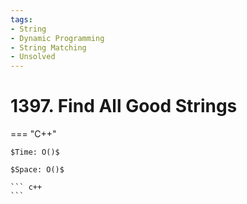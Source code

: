 ```yaml
---
tags:
- String
- Dynamic Programming
- String Matching
- Unsolved
---
```



# 1397. Find All Good Strings

=== "C++"

    $Time: O()$

    $Space: O()$

    ``` c++
    ```